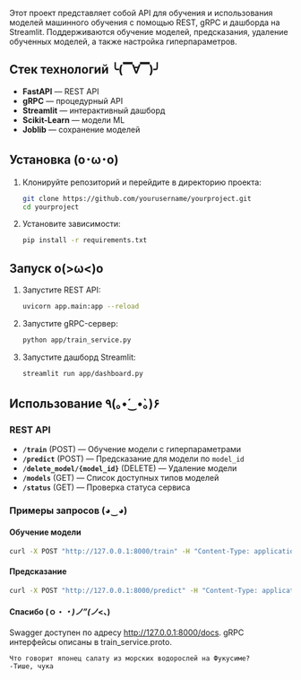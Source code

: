 Этот проект представляет собой API для обучения и использования моделей машинного обучения с помощью REST, gRPC и дашборда на Streamlit. Поддерживаются обучение моделей, предсказания, удаление обученных моделей, а также настройка гиперпараметров.

## Стек технологий ╰(▔∀▔)╯
- **FastAPI** — REST API
- **gRPC** — процедурный API
- **Streamlit** — интерактивный дашборд
- **Scikit-Learn** — модели ML
- **Joblib** — сохранение моделей

## Установка (o･ω･o)
1. Клонируйте репозиторий и перейдите в директорию проекта:
    ```bash
    git clone https://github.com/yourusername/yourproject.git
    cd yourproject
    ```
2. Установите зависимости:
    ```bash
    pip install -r requirements.txt
    ```

## Запуск o(>ω<)o
1. Запустите REST API:
    ```bash
    uvicorn app.main:app --reload
    ```
2. Запустите gRPC-сервер:
    ```bash
    python app/train_service.py
    ```
3. Запустите дашборд Streamlit:
    ```bash
    streamlit run app/dashboard.py
    ```

## Использование ٩(｡•́‿•̀｡)۶
### REST API
- **`/train`** (POST) — Обучение модели с гиперпараметрами
- **`/predict`** (POST) — Предсказание для модели по `model_id`
- **`/delete_model/{model_id}`** (DELETE) — Удаление модели
- **`/models`** (GET) — Список доступных типов моделей
- **`/status`** (GET) — Проверка статуса сервиса

### Примеры запросов (◕‿◕)
#### Обучение модели
```bash
curl -X POST "http://127.0.0.1:8000/train" -H "Content-Type: application/json" -d "{\"model_type\": \"decision_tree\", \"parameters\": {\"max_depth\": 5}}"
```

#### Предсказание
```bash
curl -X POST "http://127.0.0.1:8000/predict" -H "Content-Type: application/json" -d "{\"model_id\": \"decision_tree_1\", \"data\": [0.5, -1.2, 3.3, 0.1]}"
```
#### Спасибо (ｏ・_・)ノ”(ノ_<、) 

Swagger доступен по адресу http://127.0.0.1:8000/docs.
gRPC интерфейсы описаны в train_service.proto.

```
Что говорит японец салату из морских водорослей на Фукусиме?
-Тише, чука
```

